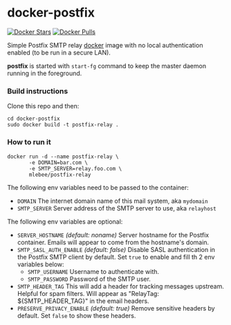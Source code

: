 # docker-postfix
[![Docker Stars](https://img.shields.io/docker/stars/mlebee/postfix-relay.svg?style=flat-square)](https://hub.docker.com/r/mlebee/postfix-relay)
[![Docker Pulls](https://img.shields.io/docker/pulls/mlebee/postfix-relay.svg?style=flat-square)](https://hub.docker.com/r/mlebee/postfix-relay)

Simple Postfix SMTP relay [docker](http://www.docker.com) image with no local authentication enabled (to be run in a secure LAN).

**postfix** is started with `start-fg` command to keep the master daemon running in the foreground.

### Build instructions

Clone this repo and then:

    cd docker-postfix
    sudo docker build -t postfix-relay .

### How to run it

    docker run -d --name postfix-relay \
           -e DOMAIN=bar.com \
           -e SMTP_SERVER=relay.foo.com \
           mlebee/postfix-relay

The following env variables need to be passed to the container:

* `DOMAIN` The internet domain name of this mail system, aka `mydomain`
* `SMTP_SERVER` Server address of the SMTP server to use, aka `relayhost`

The following env variables are optional:
* `SERVER_HOSTNAME` _(default: noname)_ Server hostname for the Postfix container. Emails will appear to come from the hostname's domain.
* `SMTP_SASL_AUTH_ENABLE` _(default: false)_ Disable SASL authentication in the Postfix SMTP client by default. Set `true` to enable and fill th 2 env variables below:
  * `SMTP_USERNAME` Username to authenticate with.
  * `SMTP_PASSWORD` Password of the SMTP user.
* `SMTP_HEADER_TAG` This will add a header for tracking messages upstream. Helpful for spam filters. Will appear as "RelayTag: ${SMTP_HEADER_TAG}" in the email headers.
* `PRESERVE_PRIVACY_ENABLE` _(default: true)_ Remove sensitive headers by default. Set `false` to show these headers.
